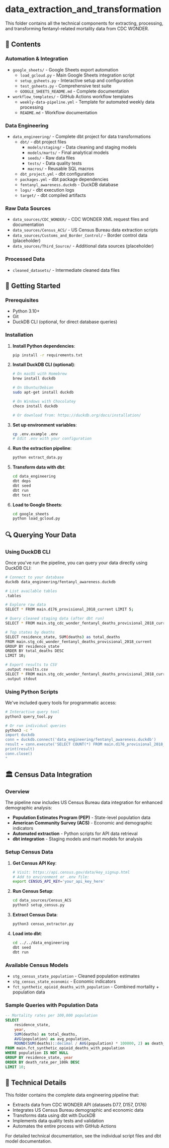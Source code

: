 # data_extraction_and_transformation

This folder contains all the technical components for extracting, processing, and transforming fentanyl-related mortality data from CDC WONDER.

## 📁 Contents

### Automation & Integration
- `google_sheets/` - Google Sheets export automation
  - `load_gcloud.py` - Main Google Sheets integration script
  - `setup_gsheets.py` - Interactive setup and configuration
  - `test_gsheets.py` - Comprehensive test suite
  - `GOOGLE_SHEETS_README.md` - Complete documentation
- `workflow_templates/` - GitHub Actions workflow templates
  - `weekly-data-pipeline.yml` - Template for automated weekly data processing
  - `README.md` - Workflow documentation

### Data Engineering
- `data_engineering/` - Complete dbt project for data transformations
  - `dbt/` - dbt project files
    - `models/staging/` - Data cleaning and staging models
    - `models/marts/` - Final analytical models
    - `seeds/` - Raw data files
    - `tests/` - Data quality tests
    - `macros/` - Reusable SQL macros
  - `dbt_project.yml` - dbt configuration
  - `packages.yml` - dbt package dependencies
  - `fentanyl_awareness.duckdb` - DuckDB database
  - `logs/` - dbt execution logs
  - `target/` - dbt compiled artifacts

### Raw Data Sources
- `data_sources/CDC_WONDER/` - CDC WONDER XML request files and documentation
- `data_sources/Census_ACS/` - US Census Bureau data extraction scripts
- `data_sources/Customs_and_Border_Control/` - Border control data (placeholder)
- `data_sources/Third_Source/` - Additional data sources (placeholder)

### Processed Data
- `cleaned_datasets/` - Intermediate cleaned data files

## 🚀 Getting Started

### Prerequisites

- Python 3.10+
- Git
- DuckDB CLI (optional, for direct database queries)

### Installation

1. **Install Python dependencies**:
   ```bash
   pip install -r requirements.txt
   ```

2. **Install DuckDB CLI (optional)**:
   ```bash
   # On macOS with Homebrew
   brew install duckdb
   
   # On Ubuntu/Debian
   sudo apt-get install duckdb
   
   # On Windows with Chocolatey
   choco install duckdb
   
   # Or download from: https://duckdb.org/docs/installation/
   ```

3. **Set up environment variables**:
   ```bash
   cp .env.example .env
   # Edit .env with your configuration
   ```

4. **Run the extraction pipeline**:
   ```bash
   python extract_data.py
   ```

5. **Transform data with dbt**:
   ```bash
   cd data_engineering
   dbt deps
   dbt seed
   dbt run
   dbt test
   ```

6. **Load to Google Sheets**:
   ```bash
   cd google_sheets
   python load_gcloud.py
   ```

## 🔍 Querying Your Data

### Using DuckDB CLI

Once you've run the pipeline, you can query your data directly using DuckDB CLI:

```bash
# Connect to your database
duckdb data_engineering/fentanyl_awareness.duckdb

# List available tables
.tables

# Explore raw data
SELECT * FROM main.d176_provisional_2018_current LIMIT 5;

# Query cleaned staging data (after dbt run)
SELECT * FROM main.stg_cdc_wonder_fentanyl_deaths_provisional_2018_current LIMIT 5;

# Top states by deaths
SELECT residence_state, SUM(deaths) as total_deaths 
FROM main.stg_cdc_wonder_fentanyl_deaths_provisional_2018_current 
GROUP BY residence_state 
ORDER BY total_deaths DESC 
LIMIT 10;

# Export results to CSV
.output results.csv
SELECT * FROM main.stg_cdc_wonder_fentanyl_deaths_provisional_2018_current;
.output stdout
```

### Using Python Scripts

We've included query tools for programmatic access:

```bash
# Interactive query tool
python3 query_tool.py

# Or run individual queries
python3 -c "
import duckdb
conn = duckdb.connect('data_engineering/fentanyl_awareness.duckdb')
result = conn.execute('SELECT COUNT(*) FROM main.d176_provisional_2018_current').fetchdf()
print(result)
conn.close()
"
```

## 🏛️ Census Data Integration

### Overview
The pipeline now includes US Census Bureau data integration for enhanced demographic analysis:

- **Population Estimates Program (PEP)** - State-level population data
- **American Community Survey (ACS)** - Economic and demographic indicators
- **Automated extraction** - Python scripts for API data retrieval
- **dbt integration** - Staging models and mart models for analysis

### Setup Census Data

1. **Get Census API Key**:
   ```bash
   # Visit: https://api.census.gov/data/key_signup.html
   # Add to environment or .env file:
   export CENSUS_API_KEY='your_api_key_here'
   ```

2. **Run Census Setup**:
   ```bash
   cd data_sources/Census_ACS
   python3 setup_census.py
   ```

3. **Extract Census Data**:
   ```bash
   python3 census_extractor.py
   ```

4. **Load into dbt**:
   ```bash
   cd ../../data_engineering
   dbt seed
   dbt run
   ```

### Available Census Models

- `stg_census_state_population` - Cleaned population estimates
- `stg_census_state_economic` - Economic indicators
- `fct_synthetic_opioid_deaths_with_population` - Combined mortality + population data

### Sample Queries with Population Data

```sql
-- Mortality rates per 100,000 population
SELECT 
    residence_state,
    year,
    SUM(deaths) as total_deaths,
    AVG(population) as avg_population,
    ROUND(SUM(deaths)::decimal / AVG(population) * 100000, 2) as death_rate_per_100k
FROM main.fct_synthetic_opioid_deaths_with_population
WHERE population IS NOT NULL
GROUP BY residence_state, year
ORDER BY death_rate_per_100k DESC
LIMIT 10;
```

## 🔧 Technical Details

This folder contains the complete data engineering pipeline that:
- Extracts data from CDC WONDER API (datasets D77, D157, D176)
- Integrates US Census Bureau demographic and economic data
- Transforms data using dbt with DuckDB
- Implements data quality tests and validation
- Automates the entire process with GitHub Actions

For detailed technical documentation, see the individual script files and dbt model documentation.
